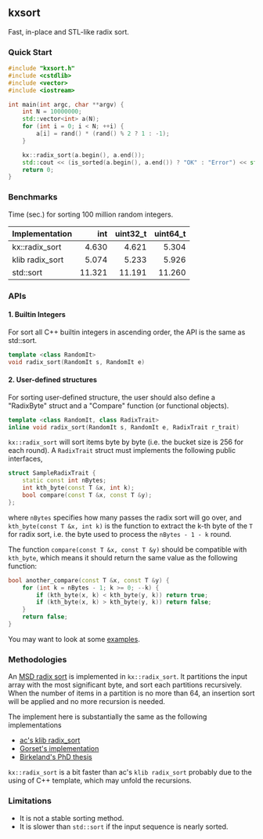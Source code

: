 ## kxsort
Fast, in-place and STL-like radix sort.

### Quick Start

```cpp
#include "kxsort.h"
#include <cstdlib>
#include <vector>
#include <iostream>

int main(int argc, char **argv) {
	int N = 10000000;
	std::vector<int> a(N);
	for (int i = 0; i < N; ++i) {
		a[i] = rand() * (rand() % 2 ? 1 : -1);
	}

	kx::radix_sort(a.begin(), a.end());
	std::cout << (is_sorted(a.begin(), a.end()) ? "OK" : "Error") << std::endl;
	return 0;
}
```

### Benchmarks

Time (sec.) for sorting 100 million random integers.

|Implementation  | int      | uint32_t |  uint64_t |
|:---------------|---------:|---------:|----------:|
|kx::radix_sort  | 4.630    | 4.621    | 5.304     |
|klib radix_sort | 5.074    | 5.233    | 5.926     |
|std::sort       | 11.321   | 11.191   | 11.260    |


### APIs
#### 1. Builtin Integers
For sort all C++ builtin integers in ascending order, the API is the same as std::sort.
```cpp
template <class RandomIt>
void radix_sort(RandomIt s, RandomIt e)
```

#### 2. User-defined structures
For sorting user-defined structure, the user should also define a "RadixByte" struct and a "Compare" function (or functional objects).

```cpp
template <class RandomIt, class RadixTrait>
inline void radix_sort(RandomIt s, RandomIt e, RadixTrait r_trait)
```

`kx::radix_sort` will sort items byte by byte (i.e. the bucket size is 256 for each round). A `RadixTrait` struct must implements the following public interfaces,
```cpp
struct SampleRadixTrait {
    static const int nBytes;
    int kth_byte(const T &x, int k);
    bool compare(const T &x, const T &y);
};
```
where `nBytes` specifies how many passes the radix sort will go over, and `kth_byte(const T &x, int k)`  is the function to extract the k-th byte of the `T` for radix sort, i.e. the byte used to process the `nBytes - 1 - k` round.

The function `compare(const T &x, const T &y)` should be compatible with `kth_byte`, which means it should return the same value as the following function:

```cpp
bool another_compare(const T &x, const T &y) {
	for (int k = nBytes - 1; k >= 0; --k) {
		if (kth_byte(x, k) < kth_byte(y, k)) return true;
		if (kth_byte(x, k) > kth_byte(y, k)) return false;
	}
	return false;
}
```

You may want to look at some [examples](https://github.com/voutcn/kxsort/tree/master/examples).

### Methodologies

An [MSD radix sort](https://en.wikipedia.org/wiki/Radix_sort#Most_significant_digit_radix_sorts) is implemented in `kx::radix_sort`. It partitions the input array with the most significant byte, and sort each partitions recursively. When the number of items in a partition is no more than 64, an insertion sort will be applied and no more recursion is needed.

The implement here is substantially the same as the following implementations
- [ac's klib radix_sort](https://attractivechaos.wordpress.com/2012/06/10/an-update-on-radix-sort/)
- [Gorset's implementation](https://github.com/gorset/radix)
- [Birkeland's PhD thesis](http://ntnu.diva-portal.org/smash/record.jsf?parentRecord=diva2%3A124514&pid=diva2%3A124519&dswid=-3545)

`kx::radix_sort` is a bit faster than ac's `klib radix_sort` probably due to the using of C++ template, which may unfold the recursions.

### Limitations

* It is not a stable sorting method.
* It is slower than `std::sort` if the input sequence is nearly sorted.
